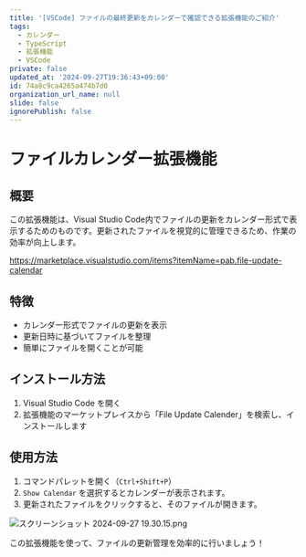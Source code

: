 ```yaml
---
title: '[VSCode] ファイルの最終更新をカレンダーで確認できる拡張機能のご紹介'
tags:
  - カレンダー
  - TypeScript
  - 拡張機能
  - VSCode
private: false
updated_at: '2024-09-27T19:36:43+09:00'
id: 74a8c9ca4265a474b7d0
organization_url_name: null
slide: false
ignorePublish: false
---
```

# ファイルカレンダー拡張機能

## 概要
この拡張機能は、Visual Studio Code内でファイルの更新をカレンダー形式で表示するためのものです。更新されたファイルを視覚的に管理できるため、作業の効率が向上します。

https://marketplace.visualstudio.com/items?itemName=pab.file-update-calendar

## 特徴
- カレンダー形式でファイルの更新を表示
- 更新日時に基づいてファイルを整理
- 簡単にファイルを開くことが可能

## インストール方法
1. Visual Studio Code を開く
2. 拡張機能のマーケットプレイスから「File Update Calender」を検索し、インストールします

## 使用方法
1. コマンドパレットを開く（`Ctrl+Shift+P`）
2. `Show Calendar` を選択するとカレンダーが表示されます。
3. 更新されたファイルをクリックすると、そのファイルが開きます。

![スクリーンショット 2024-09-27 19.30.15.png](https://qiita-image-store.s3.ap-northeast-1.amazonaws.com/0/3862120/d4290067-ab11-d57c-9759-98faa81df3b7.png)

この拡張機能を使って、ファイルの更新管理を効率的に行いましょう！
